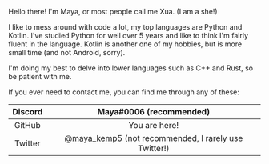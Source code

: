 Hello there! I'm Maya, or most people call me Xua. (I am a she!)

I like to mess around with code a lot, my top languages are Python and Kotlin.
I've studied Python for well over 5 years and like to think I'm fairly fluent in the language.
Kotlin is another one of my hobbies, but is more small time (and not Android, sorry).

I'm doing my best to delve into lower languages such as C++ and Rust, so be patient with me.

If you ever need to contact me, you can find me through any of these:

|Discord|Maya#0006 (recommended)|
|:-:|:-:|
|GitHub|You are here!|
|Twitter|[@maya_kemp5](https://twitter.com/maya_kemp5) (not recommended, I rarely use Twitter!)|
